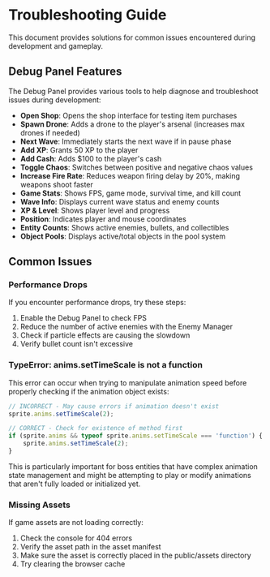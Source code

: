 # Troubleshooting Guide

This document provides solutions for common issues encountered during development and gameplay.

## Debug Panel Features

The Debug Panel provides various tools to help diagnose and troubleshoot issues during development:

- **Open Shop**: Opens the shop interface for testing item purchases
- **Spawn Drone**: Adds a drone to the player's arsenal (increases max drones if needed)
- **Next Wave**: Immediately starts the next wave if in pause phase
- **Add XP**: Grants 50 XP to the player
- **Add Cash**: Adds $100 to the player's cash
- **Toggle Chaos**: Switches between positive and negative chaos values
- **Increase Fire Rate**: Reduces weapon firing delay by 20%, making weapons shoot faster
- **Game Stats**: Shows FPS, game mode, survival time, and kill count
- **Wave Info**: Displays current wave status and enemy counts
- **XP & Level**: Shows player level and progress
- **Position**: Indicates player and mouse coordinates
- **Entity Counts**: Shows active enemies, bullets, and collectibles
- **Object Pools**: Displays active/total objects in the pool system

## Common Issues

### Performance Drops

If you encounter performance drops, try these steps:
1. Enable the Debug Panel to check FPS
2. Reduce the number of active enemies with the Enemy Manager
3. Check if particle effects are causing the slowdown
4. Verify bullet count isn't excessive

### TypeError: anims.setTimeScale is not a function

This error can occur when trying to manipulate animation speed before properly checking if the animation object exists:

```javascript
// INCORRECT - May cause errors if animation doesn't exist
sprite.anims.setTimeScale(2);

// CORRECT - Check for existence of method first
if (sprite.anims && typeof sprite.anims.setTimeScale === 'function') {
    sprite.anims.setTimeScale(2);
}
```

This is particularly important for boss entities that have complex animation state management and might be attempting to play or modify animations that aren't fully loaded or initialized yet.

### Missing Assets

If game assets are not loading correctly:
1. Check the console for 404 errors
2. Verify the asset path in the asset manifest
3. Make sure the asset is correctly placed in the public/assets directory
4. Try clearing the browser cache
